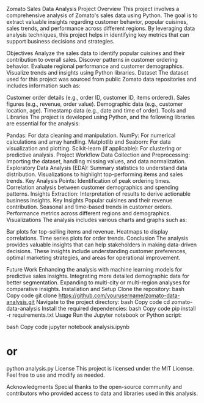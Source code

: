 Zomato Sales Data Analysis Project
Overview
This project involves a comprehensive analysis of Zomato's sales data using Python. The goal is to extract valuable insights regarding customer behavior, popular cuisines, sales trends, and performance across different regions. By leveraging data analysis techniques, this project helps in identifying key metrics that can support business decisions and strategies.

Objectives
Analyze the sales data to identify popular cuisines and their contribution to overall sales.
Discover patterns in customer ordering behavior.
Evaluate regional performance and customer demographics.
Visualize trends and insights using Python libraries.
Dataset
The dataset used for this project was sourced from public Zomato data repositories and includes information such as:

Customer order details (e.g., order ID, customer ID, items ordered).
Sales figures (e.g., revenue, order value).
Demographic data (e.g., customer location, age).
Timestamp data (e.g., date and time of order).
Tools and Libraries
The project is developed using Python, and the following libraries are essential for the analysis:

Pandas: For data cleaning and manipulation.
NumPy: For numerical calculations and array handling.
Matplotlib and Seaborn: For data visualization and plotting.
Scikit-learn (if applicable): For clustering or predictive analysis.
Project Workflow
Data Collection and Preprocessing: Importing the dataset, handling missing values, and data normalization.
Exploratory Data Analysis (EDA):
Summary statistics to understand data distribution.
Visualizations to highlight top-performing items and sales trends.
Key Analysis Points:
Identification of peak ordering times.
Correlation analysis between customer demographics and spending patterns.
Insights Extraction: Interpretation of results to derive actionable business insights.
Key Insights
Popular cuisines and their revenue contribution.
Seasonal and time-based trends in customer orders.
Performance metrics across different regions and demographics.
Visualizations
The analysis includes various charts and graphs such as:

Bar plots for top-selling items and revenue.
Heatmaps to display correlations.
Time series plots for order trends.
Conclusion
The analysis provides valuable insights that can help stakeholders in making data-driven decisions. These insights include understanding customer preferences, optimal marketing strategies, and areas for operational improvement.

Future Work
Enhancing the analysis with machine learning models for predictive sales insights.
Integrating more detailed demographic data for better segmentation.
Expanding to multi-city or multi-region analyses for comparative insights.
Installation and Setup
Clone the repository:
bash
Copy code
git clone https://github.com/yourusername/zomato-data-analysis.git
Navigate to the project directory:
bash
Copy code
cd zomato-data-analysis
Install the required dependencies:
bash
Copy code
pip install -r requirements.txt
Usage
Run the Jupyter notebook or Python script:

bash
Copy code
jupyter notebook analysis.ipynb
# or
python analysis.py
License
This project is licensed under the MIT License. Feel free to use and modify as needed.

Acknowledgments
Special thanks to the open-source community and contributors who provided access to data and libraries used in this analysis.
